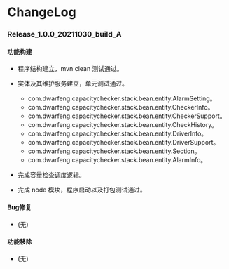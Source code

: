 # ChangeLog

### Release_1.0.0_20211030_build_A

#### 功能构建

- 程序结构建立，mvn clean 测试通过。

- 实体及其维护服务建立，单元测试通过。
  - com.dwarfeng.capacitychecker.stack.bean.entity.AlarmSetting。
  - com.dwarfeng.capacitychecker.stack.bean.entity.CheckerInfo。
  - com.dwarfeng.capacitychecker.stack.bean.entity.CheckerSupport。
  - com.dwarfeng.capacitychecker.stack.bean.entity.CheckHistory。
  - com.dwarfeng.capacitychecker.stack.bean.entity.DriverInfo。
  - com.dwarfeng.capacitychecker.stack.bean.entity.DriverSupport。
  - com.dwarfeng.capacitychecker.stack.bean.entity.Section。
  - com.dwarfeng.capacitychecker.stack.bean.entity.AlarmInfo。

- 完成容量检查调度逻辑。

- 完成 node 模块，程序启动以及打包测试通过。

#### Bug修复

- (无)

#### 功能移除

- (无)
